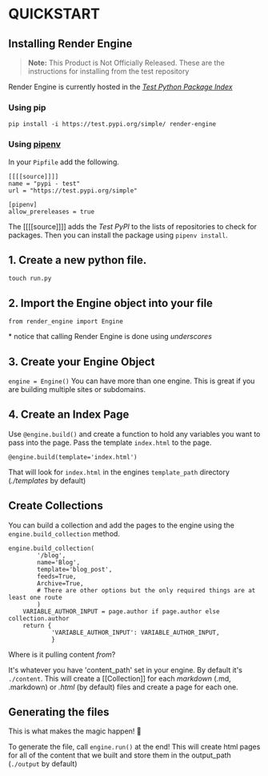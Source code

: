 # QUICKSTART #
## Installing Render Engine ##

> **Note:** This Product is Not Officially Released. These are the instructions for installing from the test repository

Render Engine is currently hosted in the [_Test Python Package Index_](https://test.pypi.org/project/render-engine/)

### Using pip
`pip install -i https://test.pypi.org/simple/ render-engine`

### Using [pipenv](https://pipenv.readthedocs.io/en/latest/) ###
In your `Pipfile` add the following.
```
[[[[source]]]]
name = "pypi - test"
url = "https://test.pypi.org/simple"

[pipenv]
allow_prereleases = true
```

The [[[[source]]]] adds the _Test PyPI_ to the lists of repositories to check for packages. Then you can install the package using  `pipenv install`.  

## 1. Create a new python file. 

`touch run.py`

## 2. Import the Engine object into your file

`from render_engine import Engine`

\* notice that calling Render Engine is done using _underscores_

## 3. Create  your Engine Object
`engine = Engine()`
You can have more than one engine. This is great if you are building multiple sites or subdomains.

## 4. Create an Index Page ##

Use `@engine.build()` and create a function to hold any variables you want to pass into the page. Pass the template `index.html` to the page.

```
@engine.build(template='index.html')
``` 

That will look for `index.html` in the engines `template_path` directory (_./templates_ by default)

## Create Collections
You can build a collection and add the pages to the engine using the `engine.build_collection` method.

```
engine.build_collection(
        '/blog',
        name='Blog',
        template='blog_post',
        feeds=True,
        Archive=True,
        # There are other options but the only required things are at least one route
        )
    VARIABLE_AUTHOR_INPUT = page.author if page.author else collection.author
    return {
            'VARIABLE_AUTHOR_INPUT': VARIABLE_AUTHOR_INPUT,
            }
```

Where is it pulling content _from_? 

It's whatever you have 'content_path' set in your engine. By default it's `./content`. This will create a [[Collection]] for each _markdown_ (.md, .markdown) or _.html_ (by default) files and create a page for each one.

## Generating the files
This is what makes the magic happen! 💫

To generate the file, call `engine.run()` at the end!
This will create html pages for all of the content that we built and store them in the output_path (`./output` by default)
